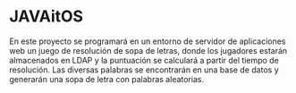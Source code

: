 # JAVAitOS
En este proyecto se programará en un entorno de servidor de aplicaciones web un juego de resolución de sopa de letras, donde los jugadores estarán almacenados en LDAP y la puntuación se calculará a partir del tiempo de resolución. Las diversas palabras se encontrarán en una base de datos y generarán una sopa de letra con palabras aleatorias.
